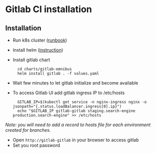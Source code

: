 # Gitlab CI installation

## Installation

- Run k8s cluster ([runbook](Terraform-runbook.md))
- Install helm ([instruction](Helm-installation.md))
- Install gitlab chart

        cd charts/gitlab-omnibus
        helm install gitlab . -f values.yaml

- Wait few minutes to let gitlab initialize and become available
- To access Gitlab UI add gitlab ingress IP to /etc/hosts

        GITLAB_IP=$(kubectl get service -n nginx-ingress nginx -o jsonpath="{.status.loadBalancer.ingress[0].ip}")
        echo "$GITLAB_IP gitlab-gitlab staging.search-engine production.search-engine" >> /etc/hosts

_Note: you will need to add a record to hosts file for each environment created for branches._

- Open `http://gitlab-gitlab` in your browser to access gitlab
- Set you root password
